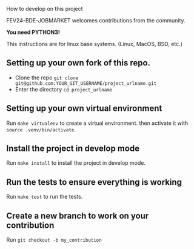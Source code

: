 How to develop on this project

FEV24-BDE-JOBMARKET welcomes contributions from the community.

**You need PYTHON3!**

This instructions are for linux base systems. (Linux, MacOS, BSD, etc.)
## Setting up your own fork of this repo.

- Clone the repo `git clone git@github.com:YOUR_GIT_USERNAME/project_urlname.git`
- Enter the directory `cd project_urlname`

## Setting up your own virtual environment

Run `make virtualenv` to create a virtual environment.
then activate it with `source .venv/bin/activate`.

## Install the project in develop mode

Run `make install` to install the project in develop mode.

## Run the tests to ensure everything is working

Run `make test` to run the tests.

## Create a new branch to work on your contribution

Run `git checkout -b my_contribution`